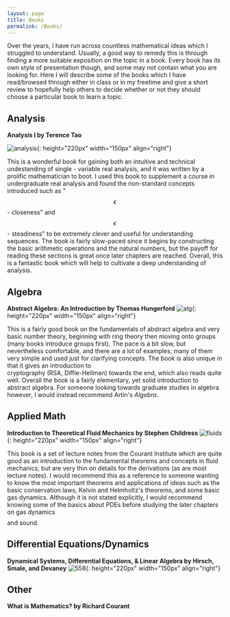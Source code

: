 ```yaml
---
layout: page
title: Books
permalink: /Books/
---
```


<script type="text/x-mathjax-config">
MathJax.Hub.Config({
  tex2jax: {
    inlineMath: [['$','$'], ['\\(','\\)']],
    processEscapes: true
  }
});
</script>
<script src="https://cdnjs.cloudflare.com/ajax/libs/mathjax/2.7.0/MathJax.js?config=TeX-AMS-MML_HTMLorMML" type="text/javascript"></script>



Over the years, I have run across countless mathematical ideas which I struggled to understand. Usually, a good way to remedy this is through finding a more suitable exposition on the topic in a book. Every book has its own style of presentation though, and some may not contain what you are looking for. Here I will describe some of the books which I have read/browsed through either in class or in my freetime and give a short review to hopefully help others to decide whether or not they should choose a particular book to learn a topic.

## Analysis

**Analysis I by Terence Tao**

![analysis](/assets/analysis.png){: height="220px" width="150px" align="right"}

This is a wonderful book for gaining both an intuitive and technical
undestanding of single - variable real  analysis, and it was written by a
prolific mathematician to boot. I used this book to supplement a course
in undergraduate real analysis and found the non-standard concepts
introduced such as "$$\epsilon$$ - closeness" and $$\epsilon$$ -
steadiness" to be extremely clever and useful for understanding sequences.
The book is fairly slow-paced since it begins by constructing the
basic arithmetic operations and the natural numbers, but the payoff
for reading these sections is great once later chapters are reached.
Overall, this is a fantastic book which will help to cultivate a deep
understanding of analysis.


## Algebra

**Abstract Algebra: An Introduction by Thomas Hungerford**
![alg](/assets/hungerford.png){: height="220px" width="150px" align="right"}

This is a fairly good book on the fundamentals of abstract algebra and very <br />
basic number theory, beginning with ring theory then moving onto groups  <br />
(many books introduce groups first). The pace is a bit slow, but nevertheless comfortable,
and there are a lot of examples; many of them very simple and used just for clarifying
concepts. The book is also unique in that it gives an introduction to <br />
cryptography (RSA, Diffie-Hellman) towards the end, which also reads quite <br />  well.
Overall the book is a fairly elementary, yet solid introduction to abstract
algebra. For someone looking towards graduate studies in algebra however, I would instead recommend
Artin's *Algebra*.


## Applied Math

**Introduction to Theoretical Fluid Mechanics by Stephen Childress**
![fluids](/assets/fluids.png){: height="220px" width="150px" align="right"}

This book is a set of lecture notes from the Courant Institute which are quite
good as an introduction to the fundamental theorems and concepts in fluid
mechanics, but are very thin on details for the derivations (as are most
lecture notes). I would recommend this as a reference to someone wanting
to know the most important theorems and applications of ideas such as the
basic conservation laws, Kelvin and Helmholtz's theorems, and some basic gas
dynamics. Although it is not stated explicitly, I would recommend knowing some
of the basics about PDEs before studying the later chapters on gas dynamics $$$$
and sound.

## Differential Equations/Dynamics

**Dynamical Systems, Differential Equations, & Linear Algebra by Hirsch, <br /> Smale, and Devaney**
![558](/assets/hirschsmale.png){: height="220px" width="150px" align="right"}




## Other

**What is Mathematics? by Richard Courant**
